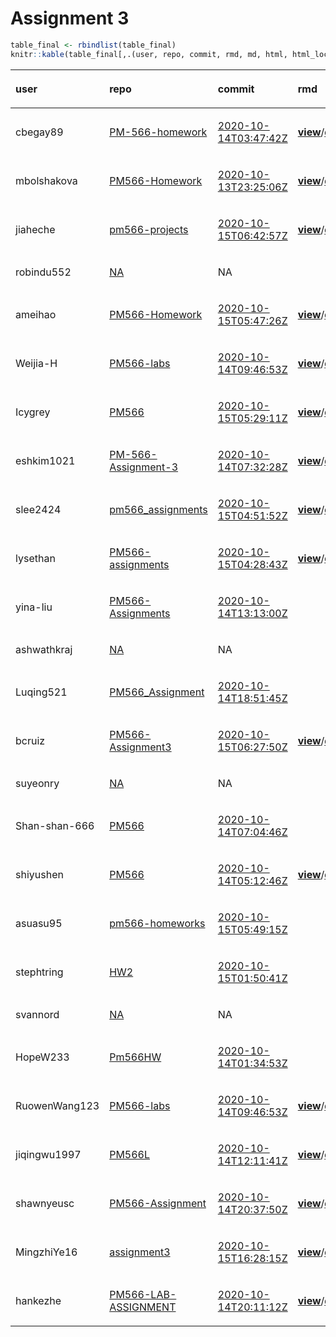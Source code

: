 Assignment 3
================

``` r
table_final <- rbindlist(table_final)
knitr::kable(table_final[,.(user, repo, commit, rmd, md, html, html_local)], format = "html")
```

<table>

<thead>

<tr>

<th style="text-align:left;">

user

</th>

<th style="text-align:left;">

repo

</th>

<th style="text-align:left;">

commit

</th>

<th style="text-align:left;">

rmd

</th>

<th style="text-align:left;">

md

</th>

<th style="text-align:left;">

html

</th>

<th style="text-align:left;">

html\_local

</th>

</tr>

</thead>

<tbody>

<tr>

<td style="text-align:left;">

cbegay89

</td>

<td style="text-align:left;">

[PM-566-homework](https://github.com/cbegay89/PM-566-homework/tree/3c5bf9d564bde9b9eef318866f616e1d7bf1bc94)

</td>

<td style="text-align:left;">

[2020-10-14T03:47:42Z](https://github.com/cbegay89/PM-566-homework/commit/3c5bf9d564bde9b9eef318866f616e1d7bf1bc94)

</td>

<td style="text-align:left;">

[**view**](https://github.com/cbegay89/PM-566-homework/blob/3c5bf9d564bde9b9eef318866f616e1d7bf1bc94/Assignment_3.Rmd)/[**download**](https://raw.githubusercontent.com/cbegay89/PM-566-homework/3c5bf9d564bde9b9eef318866f616e1d7bf1bc94/Assignment_3.Rmd)

</td>

<td style="text-align:left;">

</td>

<td style="text-align:left;">

</td>

<td style="text-align:left;">

[**x**](https://ghcdn.rawgit.org/USCbiostats/PM566-admin/assignment-03/cbegay89.html)

</td>

</tr>

<tr>

<td style="text-align:left;">

mbolshakova

</td>

<td style="text-align:left;">

[PM566-Homework](https://github.com/mbolshakova/PM566-Homework/tree/da1fe03b5a4f239a4dbb9217ae08f5a3364d31ca)

</td>

<td style="text-align:left;">

[2020-10-13T23:25:06Z](https://github.com/mbolshakova/PM566-Homework/commit/da1fe03b5a4f239a4dbb9217ae08f5a3364d31ca)

</td>

<td style="text-align:left;">

[**view**](https://github.com/mbolshakova/PM566-Homework/blob/da1fe03b5a4f239a4dbb9217ae08f5a3364d31ca/Homework%203.Rmd)/[**download**](https://raw.githubusercontent.com/mbolshakova/PM566-Homework/da1fe03b5a4f239a4dbb9217ae08f5a3364d31ca/Homework%203.Rmd)

</td>

<td style="text-align:left;">

</td>

<td style="text-align:left;">

</td>

<td style="text-align:left;">

</td>

</tr>

<tr>

<td style="text-align:left;">

jiaheche

</td>

<td style="text-align:left;">

[pm566-projects](https://github.com/jiaheche/pm566-projects/tree/73632cfa16f957d47c324c6de91a3ee7e0bd4e97)

</td>

<td style="text-align:left;">

[2020-10-15T06:42:57Z](https://github.com/jiaheche/pm566-projects/commit/73632cfa16f957d47c324c6de91a3ee7e0bd4e97)

</td>

<td style="text-align:left;">

[**view**](https://github.com/jiaheche/pm566-projects/blob/73632cfa16f957d47c324c6de91a3ee7e0bd4e97/03-assignment.Rmd)/[**download**](https://raw.githubusercontent.com/jiaheche/pm566-projects/73632cfa16f957d47c324c6de91a3ee7e0bd4e97/03-assignment.Rmd)

</td>

<td style="text-align:left;">

[**view**](https://github.com/jiaheche/pm566-projects/blob/73632cfa16f957d47c324c6de91a3ee7e0bd4e97/03-assignment.md)/[**download**](https://raw.githubusercontent.com/jiaheche/pm566-projects/73632cfa16f957d47c324c6de91a3ee7e0bd4e97/03-assignment.md)

</td>

<td style="text-align:left;">

</td>

<td style="text-align:left;">

[**x**](https://ghcdn.rawgit.org/USCbiostats/PM566-admin/assignment-03/jiaheche.html)

</td>

</tr>

<tr>

<td style="text-align:left;">

robindu552

</td>

<td style="text-align:left;">

[NA](https://github.com/NA/tree/NA)

</td>

<td style="text-align:left;">

NA

</td>

<td style="text-align:left;">

</td>

<td style="text-align:left;">

</td>

<td style="text-align:left;">

</td>

<td style="text-align:left;">

</td>

</tr>

<tr>

<td style="text-align:left;">

ameihao

</td>

<td style="text-align:left;">

[PM566-Homework](https://github.com/ameihao/PM566-Homework/tree/5559c24194f6aa162af57ab6996034f5632bfecc)

</td>

<td style="text-align:left;">

[2020-10-15T05:47:26Z](https://github.com/ameihao/PM566-Homework/commit/5559c24194f6aa162af57ab6996034f5632bfecc)

</td>

<td style="text-align:left;">

[**view**](https://github.com/ameihao/PM566-Homework/blob/5559c24194f6aa162af57ab6996034f5632bfecc/PM566%20HW3.Rmd)/[**download**](https://raw.githubusercontent.com/ameihao/PM566-Homework/5559c24194f6aa162af57ab6996034f5632bfecc/PM566%20HW3.Rmd)

</td>

<td style="text-align:left;">

</td>

<td style="text-align:left;">

</td>

<td style="text-align:left;">

[**x**](https://ghcdn.rawgit.org/USCbiostats/PM566-admin/assignment-03/ameihao.html)

</td>

</tr>

<tr>

<td style="text-align:left;">

Weijia-H

</td>

<td style="text-align:left;">

[PM566-labs](https://github.com/RuowenWang123/PM566-labs/tree/bd8ef9179556330331ac189fb36740a95d62bc6e)

</td>

<td style="text-align:left;">

[2020-10-14T09:46:53Z](https://github.com/RuowenWang123/PM566-labs/commit/bd8ef9179556330331ac189fb36740a95d62bc6e)

</td>

<td style="text-align:left;">

[**view**](https://github.com/RuowenWang123/PM566-labs/blob/bd8ef9179556330331ac189fb36740a95d62bc6e/assignment_3.Rmd)/[**download**](https://raw.githubusercontent.com/RuowenWang123/PM566-labs/bd8ef9179556330331ac189fb36740a95d62bc6e/assignment_3.Rmd)

</td>

<td style="text-align:left;">

</td>

<td style="text-align:left;">

[**view**](https://ghcdn.rawgit.org/RuowenWang123/PM566-labs/bd8ef9179556330331ac189fb36740a95d62bc6e/assignment_3.html)/[**download**](https://raw.githubusercontent.com/RuowenWang123/PM566-labs/bd8ef9179556330331ac189fb36740a95d62bc6e/assignment_3.html)

</td>

<td style="text-align:left;">

</td>

</tr>

<tr>

<td style="text-align:left;">

Icygrey

</td>

<td style="text-align:left;">

[PM566](https://github.com/Icygrey/PM566/tree/abd01ca8bfe710d2200c0f0e64310a649fe6b5e5)

</td>

<td style="text-align:left;">

[2020-10-15T05:29:11Z](https://github.com/Icygrey/PM566/commit/abd01ca8bfe710d2200c0f0e64310a649fe6b5e5)

</td>

<td style="text-align:left;">

[**view**](https://github.com/Icygrey/PM566/blob/abd01ca8bfe710d2200c0f0e64310a649fe6b5e5/hw3-TH.Rmd)/[**download**](https://raw.githubusercontent.com/Icygrey/PM566/abd01ca8bfe710d2200c0f0e64310a649fe6b5e5/hw3-TH.Rmd)

</td>

<td style="text-align:left;">

</td>

<td style="text-align:left;">

</td>

<td style="text-align:left;">

[**x**](https://ghcdn.rawgit.org/USCbiostats/PM566-admin/assignment-03/Icygrey.html)

</td>

</tr>

<tr>

<td style="text-align:left;">

eshkim1021

</td>

<td style="text-align:left;">

[PM-566-Assignment-3](https://github.com/eshkim1021/PM-566-Assignment-3/tree/7cf6c56251b66994d3b107fe05286ab7572e4271)

</td>

<td style="text-align:left;">

[2020-10-14T07:32:28Z](https://github.com/eshkim1021/PM-566-Assignment-3/commit/7cf6c56251b66994d3b107fe05286ab7572e4271)

</td>

<td style="text-align:left;">

[**view**](https://github.com/eshkim1021/PM-566-Assignment-3/blob/7cf6c56251b66994d3b107fe05286ab7572e4271/README.Rmd)/[**download**](https://raw.githubusercontent.com/eshkim1021/PM-566-Assignment-3/7cf6c56251b66994d3b107fe05286ab7572e4271/README.Rmd)

</td>

<td style="text-align:left;">

[**view**](https://github.com/eshkim1021/PM-566-Assignment-3/blob/7cf6c56251b66994d3b107fe05286ab7572e4271/README.md)/[**download**](https://raw.githubusercontent.com/eshkim1021/PM-566-Assignment-3/7cf6c56251b66994d3b107fe05286ab7572e4271/README.md)

</td>

<td style="text-align:left;">

</td>

<td style="text-align:left;">

[**x**](https://ghcdn.rawgit.org/USCbiostats/PM566-admin/assignment-03/eshkim1021.html)

</td>

</tr>

<tr>

<td style="text-align:left;">

slee2424

</td>

<td style="text-align:left;">

[pm566\_assignments](https://github.com/slee2424/pm566_assignments/tree/acb70b67b2fbee6c901acad20e9dbb3e1e2f4ce1)

</td>

<td style="text-align:left;">

[2020-10-15T04:51:52Z](https://github.com/slee2424/pm566_assignments/commit/acb70b67b2fbee6c901acad20e9dbb3e1e2f4ce1)

</td>

<td style="text-align:left;">

[**view**](https://github.com/slee2424/pm566_assignments/blob/acb70b67b2fbee6c901acad20e9dbb3e1e2f4ce1/Assignment3.Rmd)/[**download**](https://raw.githubusercontent.com/slee2424/pm566_assignments/acb70b67b2fbee6c901acad20e9dbb3e1e2f4ce1/Assignment3.Rmd)

</td>

<td style="text-align:left;">

[**view**](https://github.com/slee2424/pm566_assignments/blob/acb70b67b2fbee6c901acad20e9dbb3e1e2f4ce1/Assignment3.md)/[**download**](https://raw.githubusercontent.com/slee2424/pm566_assignments/acb70b67b2fbee6c901acad20e9dbb3e1e2f4ce1/Assignment3.md)

</td>

<td style="text-align:left;">

</td>

<td style="text-align:left;">

[**x**](https://ghcdn.rawgit.org/USCbiostats/PM566-admin/assignment-03/slee2424.html)

</td>

</tr>

<tr>

<td style="text-align:left;">

lysethan

</td>

<td style="text-align:left;">

[PM566-assignments](https://github.com/lysethan/PM566-assignments/tree/5531ecb89912abe259c3d0778fdaa09db7d9fad4)

</td>

<td style="text-align:left;">

[2020-10-15T04:28:43Z](https://github.com/lysethan/PM566-assignments/commit/5531ecb89912abe259c3d0778fdaa09db7d9fad4)

</td>

<td style="text-align:left;">

[**view**](https://github.com/lysethan/PM566-assignments/blob/5531ecb89912abe259c3d0778fdaa09db7d9fad4/assignment-03.Rmd)/[**download**](https://raw.githubusercontent.com/lysethan/PM566-assignments/5531ecb89912abe259c3d0778fdaa09db7d9fad4/assignment-03.Rmd)

</td>

<td style="text-align:left;">

</td>

<td style="text-align:left;">

[**view**](https://ghcdn.rawgit.org/lysethan/PM566-assignments/5531ecb89912abe259c3d0778fdaa09db7d9fad4/assignment-03.html)/[**download**](https://raw.githubusercontent.com/lysethan/PM566-assignments/5531ecb89912abe259c3d0778fdaa09db7d9fad4/assignment-03.html)

</td>

<td style="text-align:left;">

</td>

</tr>

<tr>

<td style="text-align:left;">

yina-liu

</td>

<td style="text-align:left;">

[PM566-Assignments](https://github.com/yina-liu/PM566-Assignments/tree/18494b630ef1cbb846b72b2df9a9aa3339d82674)

</td>

<td style="text-align:left;">

[2020-10-14T13:13:00Z](https://github.com/yina-liu/PM566-Assignments/commit/18494b630ef1cbb846b72b2df9a9aa3339d82674)

</td>

<td style="text-align:left;">

</td>

<td style="text-align:left;">

</td>

<td style="text-align:left;">

</td>

<td style="text-align:left;">

</td>

</tr>

<tr>

<td style="text-align:left;">

ashwathkraj

</td>

<td style="text-align:left;">

[NA](https://github.com/NA/tree/NA)

</td>

<td style="text-align:left;">

NA

</td>

<td style="text-align:left;">

</td>

<td style="text-align:left;">

</td>

<td style="text-align:left;">

</td>

<td style="text-align:left;">

</td>

</tr>

<tr>

<td style="text-align:left;">

Luqing521

</td>

<td style="text-align:left;">

[PM566\_Assignment](https://github.com/Luqing521/PM566_Assignment/tree/f688e3568645cdd5d5d33dbe3fc896b6f0ce0c6c)

</td>

<td style="text-align:left;">

[2020-10-14T18:51:45Z](https://github.com/Luqing521/PM566_Assignment/commit/f688e3568645cdd5d5d33dbe3fc896b6f0ce0c6c)

</td>

<td style="text-align:left;">

</td>

<td style="text-align:left;">

</td>

<td style="text-align:left;">

</td>

<td style="text-align:left;">

</td>

</tr>

<tr>

<td style="text-align:left;">

bcruiz

</td>

<td style="text-align:left;">

[PM566-Assignment3](https://github.com/bcruiz/PM566-Assignment3/tree/fb02813ea0ff87b270a1d5a27de510fa5c016732)

</td>

<td style="text-align:left;">

[2020-10-15T06:27:50Z](https://github.com/bcruiz/PM566-Assignment3/commit/fb02813ea0ff87b270a1d5a27de510fa5c016732)

</td>

<td style="text-align:left;">

[**view**](https://github.com/bcruiz/PM566-Assignment3/blob/fb02813ea0ff87b270a1d5a27de510fa5c016732/Assignment3.Rmd)/[**download**](https://raw.githubusercontent.com/bcruiz/PM566-Assignment3/fb02813ea0ff87b270a1d5a27de510fa5c016732/Assignment3.Rmd)

</td>

<td style="text-align:left;">

[**view**](https://github.com/bcruiz/PM566-Assignment3/blob/fb02813ea0ff87b270a1d5a27de510fa5c016732/Assignment3.md)/[**download**](https://raw.githubusercontent.com/bcruiz/PM566-Assignment3/fb02813ea0ff87b270a1d5a27de510fa5c016732/Assignment3.md)

</td>

<td style="text-align:left;">

</td>

<td style="text-align:left;">

[**x**](https://ghcdn.rawgit.org/USCbiostats/PM566-admin/assignment-03/bcruiz.html)

</td>

</tr>

<tr>

<td style="text-align:left;">

suyeonry

</td>

<td style="text-align:left;">

[NA](https://github.com/NA/tree/NA)

</td>

<td style="text-align:left;">

NA

</td>

<td style="text-align:left;">

</td>

<td style="text-align:left;">

</td>

<td style="text-align:left;">

</td>

<td style="text-align:left;">

</td>

</tr>

<tr>

<td style="text-align:left;">

Shan-shan-666

</td>

<td style="text-align:left;">

[PM566](https://github.com/Shan-shan-666/PM566/tree/3ca98a147fb2fa0dc250f038496f322d305309eb)

</td>

<td style="text-align:left;">

[2020-10-14T07:04:46Z](https://github.com/Shan-shan-666/PM566/commit/3ca98a147fb2fa0dc250f038496f322d305309eb)

</td>

<td style="text-align:left;">

</td>

<td style="text-align:left;">

</td>

<td style="text-align:left;">

</td>

<td style="text-align:left;">

</td>

</tr>

<tr>

<td style="text-align:left;">

shiyushen

</td>

<td style="text-align:left;">

[PM566](https://github.com/shiyushen/PM566/tree/4af5172f555e7509bca7a3e34b448385bad1b9ab)

</td>

<td style="text-align:left;">

[2020-10-14T05:12:46Z](https://github.com/shiyushen/PM566/commit/4af5172f555e7509bca7a3e34b448385bad1b9ab)

</td>

<td style="text-align:left;">

[**view**](https://github.com/shiyushen/PM566/blob/4af5172f555e7509bca7a3e34b448385bad1b9ab/PM566HW3.Rmd)/[**download**](https://raw.githubusercontent.com/shiyushen/PM566/4af5172f555e7509bca7a3e34b448385bad1b9ab/PM566HW3.Rmd)

</td>

<td style="text-align:left;">

</td>

<td style="text-align:left;">

[**view**](https://ghcdn.rawgit.org/shiyushen/PM566/4af5172f555e7509bca7a3e34b448385bad1b9ab/PM566HW3.html)/[**download**](https://raw.githubusercontent.com/shiyushen/PM566/4af5172f555e7509bca7a3e34b448385bad1b9ab/PM566HW3.html)

</td>

<td style="text-align:left;">

</td>

</tr>

<tr>

<td style="text-align:left;">

asuasu95

</td>

<td style="text-align:left;">

[pm566-homeworks](https://github.com/asuasu95/pm566-homeworks/tree/f78f3b39df9e3aafe486efc11b06aace411ec0ad)

</td>

<td style="text-align:left;">

[2020-10-15T05:49:15Z](https://github.com/asuasu95/pm566-homeworks/commit/f78f3b39df9e3aafe486efc11b06aace411ec0ad)

</td>

<td style="text-align:left;">

</td>

<td style="text-align:left;">

</td>

<td style="text-align:left;">

</td>

<td style="text-align:left;">

</td>

</tr>

<tr>

<td style="text-align:left;">

stephtring

</td>

<td style="text-align:left;">

[HW2](https://github.com/stephtring/HW2/tree/664ae835aabfd732c84ecfe36aa67fd857ec7f5e)

</td>

<td style="text-align:left;">

[2020-10-15T01:50:41Z](https://github.com/stephtring/HW2/commit/664ae835aabfd732c84ecfe36aa67fd857ec7f5e)

</td>

<td style="text-align:left;">

</td>

<td style="text-align:left;">

</td>

<td style="text-align:left;">

</td>

<td style="text-align:left;">

</td>

</tr>

<tr>

<td style="text-align:left;">

svannord

</td>

<td style="text-align:left;">

[NA](https://github.com/NA/tree/NA)

</td>

<td style="text-align:left;">

NA

</td>

<td style="text-align:left;">

</td>

<td style="text-align:left;">

</td>

<td style="text-align:left;">

</td>

<td style="text-align:left;">

</td>

</tr>

<tr>

<td style="text-align:left;">

HopeW233

</td>

<td style="text-align:left;">

[Pm566HW](https://github.com/HopeW233/Pm566HW/tree/c52233dbfbf24ca9cc38f518a87b5572be8340f4)

</td>

<td style="text-align:left;">

[2020-10-14T01:34:53Z](https://github.com/HopeW233/Pm566HW/commit/c52233dbfbf24ca9cc38f518a87b5572be8340f4)

</td>

<td style="text-align:left;">

</td>

<td style="text-align:left;">

</td>

<td style="text-align:left;">

</td>

<td style="text-align:left;">

</td>

</tr>

<tr>

<td style="text-align:left;">

RuowenWang123

</td>

<td style="text-align:left;">

[PM566-labs](https://github.com/RuowenWang123/PM566-labs/tree/bd8ef9179556330331ac189fb36740a95d62bc6e)

</td>

<td style="text-align:left;">

[2020-10-14T09:46:53Z](https://github.com/RuowenWang123/PM566-labs/commit/bd8ef9179556330331ac189fb36740a95d62bc6e)

</td>

<td style="text-align:left;">

[**view**](https://github.com/RuowenWang123/PM566-labs/blob/bd8ef9179556330331ac189fb36740a95d62bc6e/assignment_3.Rmd)/[**download**](https://raw.githubusercontent.com/RuowenWang123/PM566-labs/bd8ef9179556330331ac189fb36740a95d62bc6e/assignment_3.Rmd)

</td>

<td style="text-align:left;">

</td>

<td style="text-align:left;">

[**view**](https://ghcdn.rawgit.org/RuowenWang123/PM566-labs/bd8ef9179556330331ac189fb36740a95d62bc6e/assignment_3.html)/[**download**](https://raw.githubusercontent.com/RuowenWang123/PM566-labs/bd8ef9179556330331ac189fb36740a95d62bc6e/assignment_3.html)

</td>

<td style="text-align:left;">

</td>

</tr>

<tr>

<td style="text-align:left;">

jiqingwu1997

</td>

<td style="text-align:left;">

[PM566L](https://github.com/jiqingwu1997/PM566L/tree/b5e43d339b1a00293359a166b10cb68674b6ef01)

</td>

<td style="text-align:left;">

[2020-10-14T12:11:41Z](https://github.com/jiqingwu1997/PM566L/commit/b5e43d339b1a00293359a166b10cb68674b6ef01)

</td>

<td style="text-align:left;">

[**view**](https://github.com/jiqingwu1997/PM566L/blob/b5e43d339b1a00293359a166b10cb68674b6ef01/566hw3.Rmd)/[**download**](https://raw.githubusercontent.com/jiqingwu1997/PM566L/b5e43d339b1a00293359a166b10cb68674b6ef01/566hw3.Rmd)

</td>

<td style="text-align:left;">

</td>

<td style="text-align:left;">

[**view**](https://ghcdn.rawgit.org/jiqingwu1997/PM566L/b5e43d339b1a00293359a166b10cb68674b6ef01/566hw3.html)/[**download**](https://raw.githubusercontent.com/jiqingwu1997/PM566L/b5e43d339b1a00293359a166b10cb68674b6ef01/566hw3.html)

</td>

<td style="text-align:left;">

</td>

</tr>

<tr>

<td style="text-align:left;">

shawnyeusc

</td>

<td style="text-align:left;">

[PM566-Assignment](https://github.com/shawnyeusc/PM566-Assignment/tree/55b993741a9ca7e85d86b691f3fd3b5e2c42b51c)

</td>

<td style="text-align:left;">

[2020-10-14T20:37:50Z](https://github.com/shawnyeusc/PM566-Assignment/commit/55b993741a9ca7e85d86b691f3fd3b5e2c42b51c)

</td>

<td style="text-align:left;">

[**view**](https://github.com/shawnyeusc/PM566-Assignment/blob/55b993741a9ca7e85d86b691f3fd3b5e2c42b51c/hw3.Rmd)/[**download**](https://raw.githubusercontent.com/shawnyeusc/PM566-Assignment/55b993741a9ca7e85d86b691f3fd3b5e2c42b51c/hw3.Rmd)

</td>

<td style="text-align:left;">

[**view**](https://github.com/shawnyeusc/PM566-Assignment/blob/55b993741a9ca7e85d86b691f3fd3b5e2c42b51c/hw3.md)/[**download**](https://raw.githubusercontent.com/shawnyeusc/PM566-Assignment/55b993741a9ca7e85d86b691f3fd3b5e2c42b51c/hw3.md)

</td>

<td style="text-align:left;">

[**view**](https://ghcdn.rawgit.org/shawnyeusc/PM566-Assignment/55b993741a9ca7e85d86b691f3fd3b5e2c42b51c/hw3.html)/[**download**](https://raw.githubusercontent.com/shawnyeusc/PM566-Assignment/55b993741a9ca7e85d86b691f3fd3b5e2c42b51c/hw3.html)

</td>

<td style="text-align:left;">

</td>

</tr>

<tr>

<td style="text-align:left;">

MingzhiYe16

</td>

<td style="text-align:left;">

[assignment3](https://github.com/MingzhiYe16/assignment3/tree/49a953d5e0da46b4a65b8385cb65e7b0bfe50f56)

</td>

<td style="text-align:left;">

[2020-10-15T16:28:15Z](https://github.com/MingzhiYe16/assignment3/commit/49a953d5e0da46b4a65b8385cb65e7b0bfe50f56)

</td>

<td style="text-align:left;">

[**view**](https://github.com/MingzhiYe16/assignment3/blob/49a953d5e0da46b4a65b8385cb65e7b0bfe50f56/assignment3.Rmd)/[**download**](https://raw.githubusercontent.com/MingzhiYe16/assignment3/49a953d5e0da46b4a65b8385cb65e7b0bfe50f56/assignment3.Rmd)

</td>

<td style="text-align:left;">

</td>

<td style="text-align:left;">

[**view**](https://ghcdn.rawgit.org/MingzhiYe16/assignment3/49a953d5e0da46b4a65b8385cb65e7b0bfe50f56/assignment3.html)/[**download**](https://raw.githubusercontent.com/MingzhiYe16/assignment3/49a953d5e0da46b4a65b8385cb65e7b0bfe50f56/assignment3.html)

</td>

<td style="text-align:left;">

</td>

</tr>

<tr>

<td style="text-align:left;">

hankezhe

</td>

<td style="text-align:left;">

[PM566-LAB-ASSIGNMENT](https://github.com/hankezhe/PM566-LAB-ASSIGNMENT/tree/79b56f35b5d5d3792c2f92b60ca08f7013006d45)

</td>

<td style="text-align:left;">

[2020-10-14T20:11:12Z](https://github.com/hankezhe/PM566-LAB-ASSIGNMENT/commit/79b56f35b5d5d3792c2f92b60ca08f7013006d45)

</td>

<td style="text-align:left;">

[**view**](https://github.com/hankezhe/PM566-LAB-ASSIGNMENT/blob/79b56f35b5d5d3792c2f92b60ca08f7013006d45/HW3_text_mining.Rmd)/[**download**](https://raw.githubusercontent.com/hankezhe/PM566-LAB-ASSIGNMENT/79b56f35b5d5d3792c2f92b60ca08f7013006d45/HW3_text_mining.Rmd)

</td>

<td style="text-align:left;">

[**view**](https://github.com/hankezhe/PM566-LAB-ASSIGNMENT/blob/79b56f35b5d5d3792c2f92b60ca08f7013006d45/HW3_text_mining.md)/[**download**](https://raw.githubusercontent.com/hankezhe/PM566-LAB-ASSIGNMENT/79b56f35b5d5d3792c2f92b60ca08f7013006d45/HW3_text_mining.md)

</td>

<td style="text-align:left;">

</td>

<td style="text-align:left;">

[**x**](https://ghcdn.rawgit.org/USCbiostats/PM566-admin/assignment-03/hankezhe.html)

</td>

</tr>

</tbody>

</table>
